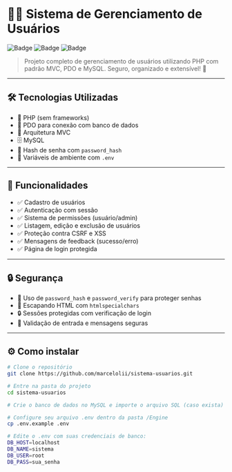 # 👨‍💻 Sistema de Gerenciamento de Usuários

![Badge](https://img.shields.io/badge/PHP-MVC-blue) ![Badge](https://img.shields.io/badge/MySQL-Database-orange) ![Badge](https://img.shields.io/badge/Author-marcelolii-success)

> Projeto completo de gerenciamento de usuários utilizando PHP com padrão MVC, PDO e MySQL. Seguro, organizado e extensível! 🚀

---

## 🛠️ Tecnologias Utilizadas

- 🔹 PHP (sem frameworks)
- 🔸 PDO para conexão com banco de dados
- 🧩 Arquitetura MVC
- 🗄️ MySQL
- 🔐 Hash de senha com `password_hash`
- 📄 Variáveis de ambiente com `.env`

---

## 📸 Funcionalidades

- ✅ Cadastro de usuários
- ✅ Autenticação com sessão
- ✅ Sistema de permissões (usuário/admin)
- ✅ Listagem, edição e exclusão de usuários
- ✅ Proteção contra CSRF e XSS
- ✅ Mensagens de feedback (sucesso/erro)
- ✅ Página de login protegida

---

## 🔒 Segurança

- 🔐 Uso de `password_hash` e `password_verify` para proteger senhas
- 🧼 Escapando HTML com `htmlspecialchars`
- 🔒 Sessões protegidas com verificação de login
- 🔎 Validação de entrada e mensagens seguras

---

## ⚙️ Como instalar

```bash
# Clone o repositório
git clone https://github.com/marcelolii/sistema-usuarios.git

# Entre na pasta do projeto
cd sistema-usuarios

# Crie o banco de dados no MySQL e importe o arquivo SQL (caso exista)

# Configure seu arquivo .env dentro da pasta /Engine
cp .env.example .env

# Edite o .env com suas credenciais de banco:
DB_HOST=localhost
DB_NAME=sistema
DB_USER=root
DB_PASS=sua_senha

